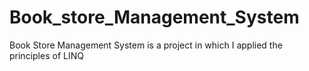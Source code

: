 # Book_store_Management_System
Book  Store Management System  is a project in which I applied the principles of  LINQ
